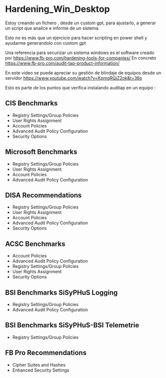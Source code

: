 # Hardening_Win_Desktop
Estoy creando un fichero , desde un custom gpt, para ajustarlo, a generar un script que analice e informe de un sistema.

Esto no es más que un ejercicio para hacer scripting en power shell y ayudarme generandolo con custom gpt

Una referencia para securizar un sistema windows es el software creado por https://www.fb-pro.com/hardening-tools-for-companies/
En concreto https://www.fb-pro.com/audit-tap-product-information/

En este video se puede apreciar su gestión de blindaje de equipos desde un servidor https://www.youtube.com/watch?v=KpmgRQiZ2ok&t=38s

Esto es parte de los puntos que verifica instalando auditap en un equipo :

## CIS Benchmarks

- Registry Settings/Group Policies
- User Rights Assignment
- Account Policies
- Advanced Audit Policy Configuration
- Security Options

## Microsoft Benchmarks

- Registry Settings/Group Policies
- User Rights Assignment
- Account Policies
- Advanced Audit Policy Configuration

## DISA Recommendations

- Registry Settings/Group Policies
- User Rights Assignment
- Account Policies
- Advanced Audit Policy Configuration
- Security Options

## ACSC Benchmarks

- Account Policies
- Advanced Audit Policy Configuration
- Registry Settings/Group Policies
- User Rights Assignment
- Security Options

## BSI Benchmarks SiSyPHuS Logging

- Registry Settings/Group Policies
- Advanced Audit Policy Configuration

## BSI Benchmarks SiSyPHuS-BSI Telemetrie

- Registry Settings/Group Policies

## FB Pro Recommendations

- Cipher Suites and Hashes
- Enhanced Security Settings
